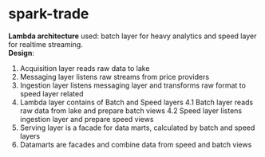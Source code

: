 # spark-trade

 <strong>Lambda architecture</strong> used:  batch layer for heavy analytics and speed layer for realtime streaming.<br/>
 <strong>Design</strong>:<br/>
 1. Acquisition layer reads raw data to lake
 2. Messaging layer listens raw streams from price providers
 3. Ingestion layer listens messaging layer and transforms raw format to speed layer related
 4. Lambda layer contains of Batch and Speed layers
 4.1 Batch layer reads raw data from lake and prepare batch views
 4.2 Speed layer listens ingestion layer and prepare speed views
 5. Serving layer is a facade for data marts, calculated by batch and speed layers
 6. Datamarts are facades and combine data from speed and batch views

